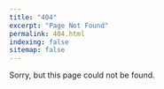 ```yaml
---
title: "404"
excerpt: "Page Not Found"
permalink: 404.html
indexing: false
sitemap: false
---
```


Sorry, but this page could not be found.